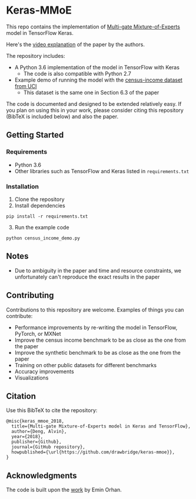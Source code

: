 # Keras-MMoE

This repo contains the implementation of [Multi-gate Mixture-of-Experts](http://www.kdd.org/kdd2018/accepted-papers/view/modeling-task-relationships-in-multi-task-learning-with-multi-gate-mixture-) model in TensorFlow Keras.

Here's the [video explanation](https://www.youtube.com/watch?v=Dweg47Tswxw) of the paper by the authors.

The repository includes:
- A Python 3.6 implementation of the model in TensorFlow with Keras
    - The code is also compatible with Python 2.7
- Example demo of running the model with the [census-income dataset from UCI](https://bit.ly/2wLWmAY)
    - This dataset is the same one in Section 6.3 of the paper

The code is documented and designed to be extended relatively easy. If you plan on using this in your work, please consider citing this repository (BibTeX is included below) and also the paper.

## Getting Started

### Requirements
- Python 3.6
- Other libraries such as TensorFlow and Keras listed in `requirements.txt`

### Installation
1. Clone the repository
2. Install dependencies
```
pip install -r requirements.txt
```
3. Run the example code
```
python census_income_demo.py
```

## Notes
- Due to ambiguity in the paper and time and resource constraints, we unfortunately can't reproduce the exact results in the paper

## Contributing
Contributions to this repository are welcome. Examples of things you can contribute:
- Performance improvements by re-writing the model in TensorFlow, PyTorch, or MXNet
- Improve the census income benchmark to be as close as the one from the paper
- Improve the synthetic benchmark to be as close as the one from the paper
- Training on other public datasets for different benchmarks
- Accuracy improvements
- Visualizations

## Citation
Use this BibTeX to cite the repository:
```
@misc{keras_mmoe_2018,
  title={Multi-gate Mixture-of-Experts model in Keras and TensorFlow},
  author={Deng, Alvin},
  year={2018},
  publisher={Github},
  journal={GitHub repository},
  howpublished={\url{https://github.com/drawbridge/keras-mmoe}},
}
```

## Acknowledgments
The code is built upon the [work](https://github.com/eminorhan/mixture-of-experts) by Emin Orhan.
